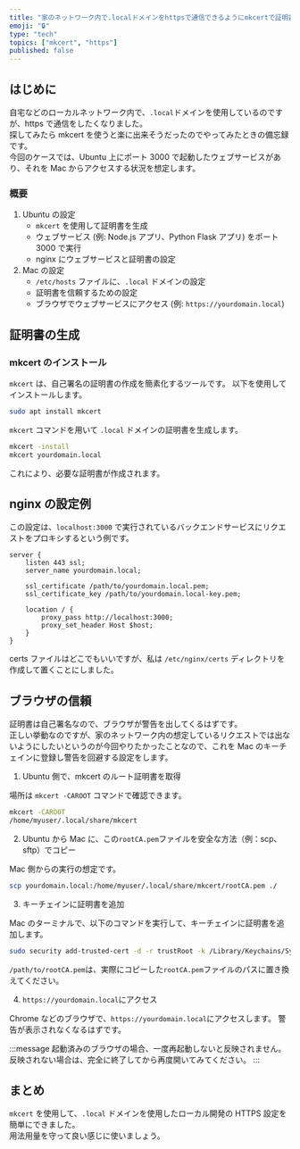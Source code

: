 ```yaml
---
title: "家のネットワーク内で.localドメインをhttpsで通信できるようにmkcertで証明書の設定をする"
emoji: "🔒"
type: "tech"
topics: ["mkcert", "https"]
published: false
---
```


## はじめに

自宅などのローカルネットワーク内で、`.local`ドメインを使用しているのですが、https で通信をしたくなりました。  
探してみたら mkcert を使うと楽に出来そうだったのでやってみたときの備忘録です。  
今回のケースでは、Ubuntu 上にポート 3000 で起動したウェブサービスがあり、それを Mac からアクセスする状況を想定します。

### 概要

1.  Ubuntu の設定
    - `mkcert` を使用して証明書を生成
    - ウェブサービス (例: Node.js アプリ、Python Flask アプリ) をポート 3000 で実行
    - nginx にウェブサービスと証明書の設定
2.  Mac の設定
    - `/etc/hosts` ファイルに、`.local` ドメインの設定
    - 証明書を信頼するための設定
    - ブラウザでウェブサービスにアクセス (例: `https://yourdomain.local`)

## 証明書の生成

### mkcert のインストール

`mkcert` は、自己署名の証明書の作成を簡素化するツールです。
以下を使用してインストールします。

```bash
sudo apt install mkcert
```

`mkcert` コマンドを用いて `.local` ドメインの証明書を生成します。

```bash
mkcert -install
mkcert yourdomain.local
```

これにより、必要な証明書が作成されます。

## nginx の設定例

この設定は、`localhost:3000` で実行されているバックエンドサービスにリクエストをプロキシするという例です。

```nginx
server {
    listen 443 ssl;
    server_name yourdomain.local;

    ssl_certificate /path/to/yourdomain.local.pem;
    ssl_certificate_key /path/to/yourdomain.local-key.pem;

    location / {
        proxy_pass http://localhost:3000;
        proxy_set_header Host $host;
    }
}
```

certs ファイルはどこでもいいですが、私は `/etc/nginx/certs` ディレクトリを作成して置くことにしました。

## ブラウザの信頼

証明書は自己署名なので、ブラウザが警告を出してくるはずです。  
正しい挙動なのですが、家のネットワーク内の想定しているリクエストでは出ないようにしたいというのが今回やりたかったことなので、これを Mac のキーチェインに登録し警告を回避する設定をします。

1.  Ubuntu 側で、mkcert のルート証明書を取得

場所は `mkcert -CAROOT` コマンドで確認できます。

```bash
mkcert -CAROOT
/home/myuser/.local/share/mkcert
```

2.  Ubuntu から Mac に、この`rootCA.pem`ファイルを安全な方法（例：scp、sftp）でコピー

Mac 側からの実行の想定です。

```bash
scp yourdomain.local:/home/myuser/.local/share/mkcert/rootCA.pem ./
```

3.  キーチェインに証明書を追加

Mac のターミナルで、以下のコマンドを実行して、キーチェインに証明書を追加します。

```bash
sudo security add-trusted-cert -d -r trustRoot -k /Library/Keychains/System.keychain /path/to/rootCA.pem
```

`/path/to/rootCA.pem`は、実際にコピーした`rootCA.pem`ファイルのパスに置き換えてください。

4.  `https://yourdomain.local`にアクセス

Chrome などのブラウザで、`https://yourdomain.local`にアクセスします。 警告が表示されなくなるはずです。

:::message
起動済みのブラウザの場合、一度再起動しないと反映されません。  
反映されない場合は、完全に終了してから再度開いてみてください。
:::

## まとめ

`mkcert` を使用して、`.local` ドメインを使用したローカル開発の HTTPS 設定を簡単にできました。  
用法用量を守って良い感じに使いましょう。
